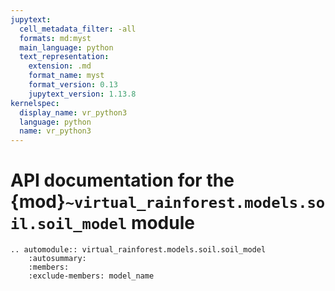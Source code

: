 ```yaml
---
jupytext:
  cell_metadata_filter: -all
  formats: md:myst
  main_language: python
  text_representation:
    extension: .md
    format_name: myst
    format_version: 0.13
    jupytext_version: 1.13.8
kernelspec:
  display_name: vr_python3
  language: python
  name: vr_python3
---
```


# API documentation for the {mod}`~virtual_rainforest.models.soil.soil_model` module

```{eval-rst}
.. automodule:: virtual_rainforest.models.soil.soil_model
    :autosummary:
    :members:
    :exclude-members: model_name
```
